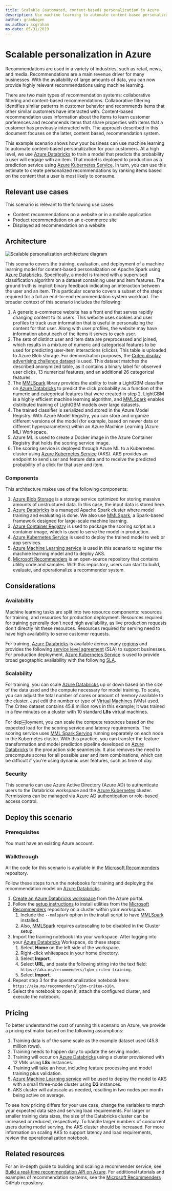 ```yaml
---
title: Scalable (automated, content-based) personalization in Azure
description: Use machine learning to automate content-based personalization for customers.
author: gramhagen
ms.author: scgraham
ms.date: 05/31/2019
---
```

# Scalable personalization in Azure

Recommendations are used in a variety of industries, such as retail, news, and media. Recommendations are a main revenue driver for many businesses. With the availability of large amounts of data, you can now provide highly relevant recommendations using machine learning.

There are two main types of recommendation systems: collaborative filtering and content-based recommendations. Collaborative filtering identifies similar patterns in customer behavior and recommends items that other similar customers have interacted with. Content-based recommendation uses information about the items to learn customer preferences and recommends items that share properties with items that a customer has previously interacted with. The approach described in this document focuses on the latter, content based, recommendation system.

This example scenario shows how your business can use machine learning to automate content-based personalization for your customers. At a high level, we use [Azure Databricks] to train a model that predicts the probability a user will engage with an item. That model is deployed to production as a prediction service using [Azure Kubernetes Service]. In turn, you can use this estimate to create personalized recommendations by ranking items based on the content that a user is most likely to consume.

## Relevant use cases

This scenario is relevant to the following use cases:

- Content recommendations on a website or in a mobile application
- Product recommendation on an e-commerce site
- Displayed ad recommendation on a website

## Architecture

![Scalable personalization architecture diagram](./media/architecture-scalable-personalization.png)

This scenario covers the training, evaluation, and deployment of a machine learning model for content-based personalization on Apache Spark using [Azure Databricks]. Specifically, a model is trained with a supervised classification algorithm on a dataset containing user and item features. The ground truth is implicit binary feedback indicating an interaction between the user and an item. This particular scenario covers a subset of the steps required for a full an end-to-end recommendation system workload. The broader context of this scenario includes the following:

1. A generic e-commerce website has a front end that serves rapidly changing content to its users. This website uses cookies and user profiles to track user information that is useful in personalizing the content for that user. Along with user profiles, the website may have information about each of the items it serves to each user.
2. The sets of distinct user and item data are preprocessed and joined, which results in a mixture of numeric and categorical features to be used for predicting user-item interactions (clicks). This table is uploaded to Azure Blob storage. For demonstration purposes, the [Criteo display advertising challenge dataset](https://labs.criteo.com/2014/02/download-dataset/) is used. This dataset matches the described anonymized table, as it contains a binary label for observed user clicks, 13 numerical features, and an additional 26 categorical features.
3. The [MMLSpark] library provides the ability to train a LightGBM classifier on [Azure Databricks] to predict the click probability as a function of the numeric and categorical features that were created in step 2. LightGBM is a highly efficient machine learning algorithm, and [MMLSpark] enables distributed training of LightGBM models over large datasets.
4. The trained classifier is serialized and stored in the Azure Model Registry. With Azure Model Registry, you can store and organize different versions of the model (for example, based on newer data or different hyperparameters) within an Azure Machine Learning (Azure ML) Workspace.
5. Azure ML is used to create a Docker image in the Azure Container Registry that holds the scoring service image.
6. The scoring service is deployed through Azure ML to a Kubernetes cluster using [Azure Kubernetes Service] (AKS). AKS provides an endpoint to send user and feature data and to receive the predicted probability of a click for that user and item.

### Components

This architecture makes use of the following components:

1. [Azure Blob Storage] is a storage service optimized for storing massive amounts of unstructured data. In this case, the input data is stored here.
2. [Azure Databricks] is a managed Apache Spark cluster where model training and evaluating is done. We also use [MMLSpark], a Spark-based framework designed for large-scale machine learning.
3. [Azure Container Registry] is used to package the scoring script as a container image, which is used to serve the model in production.
4. [Azure Kubernetes Service] is used to deploy the trained model to web or app services.
5. [Azure Machine Learning service] is used in this scenario to register the machine learning model and to deploy AKS.
6. [Microsoft Recommenders] is an open-source repository that contains utility code and samples. With this repository, users can start to build, evaluate, and operationalize a recommender system.

## Considerations

### Availability

Machine learning tasks are split into two resource components: resources for training, and resources for production deployment. Resources required for training generally don't need high availability, as live production requests don't directly hit these resources. Resources required for serving need to have high availability to serve customer requests.

For training, [Azure Databricks] is available across many [regions](https://docs.azuredatabricks.net/administration-guide/cloud-configurations/regions.html) and provides the following [service level agreement][1] (SLA) to support businesses. For production deployment, [Azure Kubernetes Service] is used to provide broad geographic availability with the following [SLA][1].

### Scalability

For training, you can scale [Azure Databricks] up or down based on the size of the data used and the compute necessary for model training. To scale, you can adjust the total number of cores or amount of memory available to the cluster. Just edit the number or type of [Virtual Machines](https://azure.microsoft.com/pricing/details/virtual-machines/linux/) (VMs) used. The Criteo dataset contains 45.8 million rows in this example; it was trained in a few minutes on a cluster with 10 standard **L8s** virtual machines.

For dep￼loyment, you can scale the compute resources based on the expected load for the scoring service and latency requirements. The scoring service uses [MML Spark Serving](https://github.com/Azure/mmlspark/blob/master/docs/mmlspark-serving.md) running separately on each node in the Kubernetes cluster. With this practice, you can transfer the feature transformation and model prediction pipeline developed on [Azure Databricks] to the production side seamlessly. It also removes the need to precompute scores for all possible user and item combinations, which can be difficult if you're using dynamic user features, such as time of day.

### Security

This scenario can use Azure Active Directory (Azure AD) to authenticate users to the Databricks workspace and the [Azure Kubernetes](/azure/aks/concepts-security) cluster. Permissions can be managed via Azure AD authentication or role-based access control.

## Deploy this scenario

### Prerequisites

You must have an existing Azure account.

### Walkthrough

All the code for this scenario is available in the [Microsoft Recommenders] repository.

Follow these steps to run the notebooks for training and deploying the recommendation model on [Azure Databricks].

1. [Create an Azure Databricks workspace](/azure/machine-learning/service/how-to-configure-environment#aml-databricks) from the Azure portal.
2. Follow the [setup instructions](https://github.com/Microsoft/Recommenders/blob/master/SETUP.md#setup-guide-for-azure-databricks) to install utilities from the [Microsoft Recommenders] repository on a cluster within your workspace.
   1. Include the `--mmlspark` option in the install script to have [MMLSpark] installed.
   2. Also, [MMLSpark] requires autoscaling to be disabled in the Cluster setup.
3. Import the training notebook into your workspace. After logging into your [Azure Databricks] Workspace, do these steps:
   1. Select **Home** on the left side of the workspace.
   2. Right-click whitespace in your home directory.
   3. Select **Import**.
   4. Select **URL**, and paste the following string into the text field: `https://aka.ms/recommenders/lgbm-criteo-training`.
   5. Select **Import**.
4. Repeat step 3 for the operationalization notebook here: `https://aka.ms/recommenders/lgbm-criteo-o16n`.
5. Select the notebook to open it, attach the configured cluster, and execute the notebook.

## Pricing

To better understand the cost of running this scenario on Azure, we provide a pricing estimator based on the following assumptions:

1. Training data is of the same scale as the example dataset used (45.8 million rows).
2. Training needs to happen daily to update the serving model.
3. Training will occur on [Azure Databricks] using a cluster provisioned with 12 VMs using **L8s** instances.
4. Training will take an hour, including feature processing and model training plus validation.
5. [Azure Machine Learning service] will be used to deploy the model to AKS with a small three-node cluster using **D3** instances.
6. AKS cluster will autoscale as needed, resulting in two nodes per month being active on average.

To see how pricing differs for your use case, change the variables to match your expected data size and serving load requirements. For larger or smaller training data sizes, the size of the Databricks cluster can be increased or reduced, respectively. To handle larger numbers of concurrent users during model serving, the AKS cluster should be increased. For more information on scaling AKS to support latency and load requirements, review the operationalization notebook.

## Related resources

For an in-depth guide to building and scaling a recommender service, see [Build a real-time recommendation API on Azure](/azure/architecture/reference-architectures/ai/real-time-recommendation). For additional tutorials and examples of recommendation systems, see the [Microsoft Recommenders] GitHub repository.

<!-- links -->
[calculator]: https://azure.com/e/
[availability]: /azure/architecture/checklist/availability
[resource-groups]: /azure/azure-resource-manager/resource-group-overview
[resiliency]: /azure/architecture/resiliency/
[security]: /azure/security/
[scalability]: /azure/architecture/checklist/scalability
[Azure Blob Storage]: https://azure.microsoft.com/services/storage/blobs/
[Azure Databricks]: https://azure.microsoft.com/services/databricks/
[Azure Container Registry]: https://azure.microsoft.com/services/container-registry/
[Azure Kubernetes Service]: https://azure.microsoft.com/services/kubernetes-service/
[Azure Machine Learning Service]: https://azure.microsoft.com/services/machine-learning-service/
[Microsoft Recommenders]: https://github.com/Microsoft/Recommenders
[MMLSpark]: https://aka.ms/spark
[1]: https://azure.microsoft.com/support/legal/sla/databricks/v1_0/
